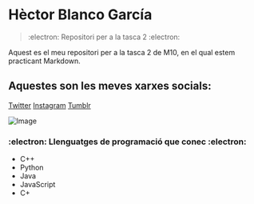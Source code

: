 # **Hèctor Blanco García**
> :electron: Repositori per a la tasca 2 :electron:

Aquest es el meu repositori per a la tasca 2 de M10, en el qual estem practicant Markdown.

## Aquestes son les meves xarxes socials:
[Twitter](https://twitter.com/home?lang=ca)
[Instagram](https://www.instagram.com/)
[Tumblr](https://www.tumblr.com/)

![Image](https://images.unsplash.com/photo-1634129675882-aa81bcb4c74f?ixid=MnwxMjA3fDB8MHxwaG90by1wYWdlfHx8fGVufDB8fHx8&ixlib=rb-1.2.1&auto=format&fit=crop&w=1980&q=80)

### :electron: Llenguatges de programació que conec :electron:	
- C++
- Python 
- Java
- JavaScript
- C+
